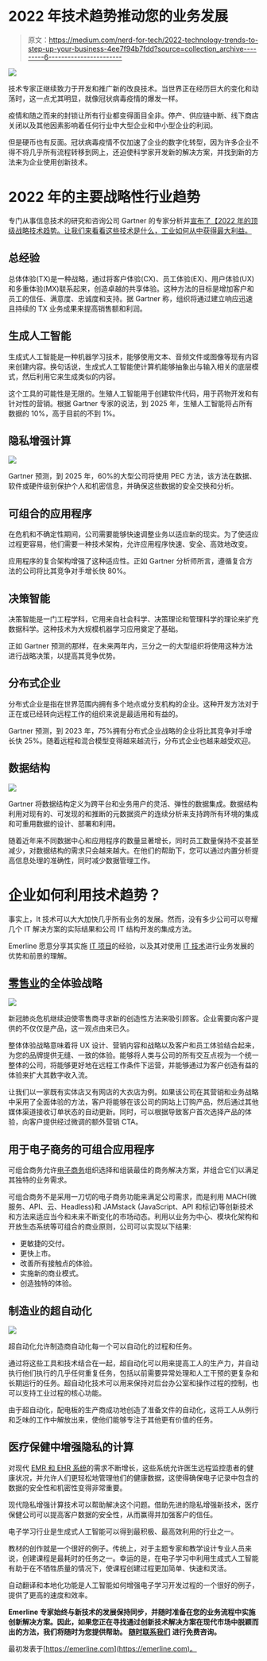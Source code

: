 # 2022 年技术趋势推动您的业务发展

> 原文：<https://medium.com/nerd-for-tech/2022-technology-trends-to-step-up-your-business-4ee7f94b7fdd?source=collection_archive---------6----------------------->

![](img/0e90559bc17041c918d05afbd4d2a69a.png)

技术专家正继续致力于开发和推广新的改良技术。当世界正在经历巨大的变化和动荡时，这一点尤其明显，就像冠状病毒疫情的爆发一样。

疫情和随之而来的封锁让所有行业都变得面目全非。停产、供应链中断、线下商店关闭以及其他因素影响着任何行业中大型企业和中小型企业的利润。

但是硬币也有反面。冠状病毒疫情不仅加速了企业的数字化转型，因为许多企业不得不将几乎所有流程转移到网上，还迫使科学家开发新的解决方案，并找到新的方法来为企业使用创新技术。

# 2022 年的主要战略性行业趋势

专门从事信息技术的研究和咨询公司 Gartner 的专家分析并[宣布了【2022 年的顶级战略技术趋势。让我们来看看这些技术是什么，工业如何从中获得最大利益。](https://www.gartner.com/en/newsroom/press-releases/2021-10-18-gartner-identifies-the-top-strategic-technology-trends-for-2022)

## 总经验

总体体验(TX)是一种战略，通过将客户体验(CX)、员工体验(EX)、用户体验(UX)和多重体验(MX)联系起来，创造卓越的共享体验。这种方法的目标是增加客户和员工的信任、满意度、忠诚度和支持。据 Gartner 称，组织将通过建立响应迅速且持续的 TX 业务成果来提高销售额和利润。

## 生成人工智能

生成式人工智能是一种机器学习技术，能够使用文本、音频文件或图像等现有内容来创建内容。换句话说，生成式人工智能使计算机能够抽象出与输入相关的底层模式，然后利用它来生成类似的内容。

这个工具的可能性是无限的。生殖人工智能用于创建软件代码，用于药物开发和有针对性的营销。根据 Gartner 专家的说法，到 2025 年，生殖人工智能将占所有数据的 10%，高于目前的不到 1%。

## 隐私增强计算

![](img/6e11265f5d1c15adbf0ef806202ed40b.png)

Gartner 预测，到 2025 年，60%的大型公司将使用 PEC 方法，该方法在数据、软件或硬件级别保护个人和机密信息，并确保这些数据的安全交换和分析。

## 可组合的应用程序

在危机和不确定性期间，公司需要能够快速调整业务以适应新的现实。为了使适应过程更容易，他们需要一种技术架构，允许应用程序快速、安全、高效地改变。

应用程序的复合架构增强了这种适应性。正如 Gartner 分析师所言，遵循复合方法的公司将比其竞争对手增长快 80%。

## 决策智能

决策智能是一门工程学科，它用来自社会科学、决策理论和管理科学的理论来扩充数据科学。这种技术为大规模机器学习应用奠定了基础。

正如 Gartner 预测的那样，在未来两年内，三分之一的大型组织将使用这种方法进行战略决策，以提高其竞争优势。

## 分布式企业

分布式企业是指在世界范围内拥有多个地点或分支机构的企业。这种开发方法对于正在或已经转向远程工作的组织来说是最适用和有益的。

Gartner 预测，到 2023 年，75%拥有分布式企业战略的企业将比其竞争对手增长快 25%。随着远程和混合模型变得越来越流行，分布式企业也越来越受欢迎。

## 数据结构

![](img/76950c6b8fe7733f461adde3d6e25531.png)

Gartner 将数据结构定义为跨平台和业务用户的灵活、弹性的数据集成。数据结构利用对现有的、可发现的和推断的元数据资产的连续分析来支持跨所有环境的集成和可重用数据的设计、部署和利用。

随着近年来不同数据中心和应用程序的数量显著增长，同时员工数量保持不变甚至减少，对数据结构的需求只会越来越大。在他们的帮助下，您可以通过内置分析提高信息处理的准确性，同时减少数据管理工作。

# 企业如何利用技术趋势？

事实上，It 技术可以大大加快几乎所有业务的发展。然而，没有多少公司可以夸耀几个 IT 解决方案的实际结果和公司 IT 结构开发的集成方法。

Emerline 愿意分享其实施 [IT 项目](https://emerline.com/portfolio)的经验，以及其对使用 [IT 技术](https://emerline.com/technologies)进行业务发展的优势和前景的理解。

## [零售业](https://emerline.com/industries/retail)的全体验战略

![](img/698174e3afd3ede0184bd308c88be92a.png)

新冠肺炎危机继续迫使零售商寻求新的创造性方法来吸引顾客。企业需要向客户提供的不仅仅是产品，这一观点由来已久。

整体体验战略意味着将 UX 设计、营销内容和战略以及客户和员工体验结合起来，为您的品牌提供无缝、一致的体验。能够将人类与公司的所有交互点视为一个统一整体的公司，将能够更好地在远程工作条件下运营，并能够通过为客户创造有益的体验来扩大其数字收入流。

让我们以一家既有实体店又有网店的大衣店为例。如果该公司在其营销和业务战略中采用了全面体验的方法，客户将能够在该公司的网站上订购产品，然后通过其他媒体渠道接收订单状态的自动更新。同时，可以根据导致客户首次选择产品的体验，向客户提供经过微调的额外营销 CTA。

## 用于电子商务的可组合应用程序

可组合商务允许[电子商务](https://emerline.com/industries/e-commerce)组织选择和组装最佳的商务解决方案，并组合它们以满足其独特的业务需求。

可组合商务不是采用一刀切的电子商务功能来满足公司需求，而是利用 MACH(微服务、API、云、Headless)和 JAMstack (JavaScript、API 和标记)等创新技术和方法来适应当今和未来不断变化的市场动态。利用以业务为中心、模块化架构和开放生态系统等可组合的商业原则，公司可以实现以下结果:

*   更敏捷的交付。
*   更快上市。
*   改善所有接触点的体验。
*   实施新的商业模式。
*   创造独特的体验。

## 制造业的超自动化

![](img/f1d182545d538ee6ec446ea66bca6836.png)

超自动化允许制造商自动化每一个可以自动化的过程和任务。

通过将这些工具和技术结合在一起，超自动化可以用来提高工人的生产力，并自动执行他们执行的几乎任何重复任务，包括以前需要异常处理和人工干预的更复杂和长期运行的任务。超自动化技术可以用来保持对后台办公室和操作过程的控制，也可以支持工业过程的核心功能。

由于超自动化，配电板的生产商成功地创造了准备文件的自动化，这将工人从例行和乏味的工作中解放出来，使他们能够专注于其他更有价值的任务。

## 医疗保健中增强隐私的计算

对现代 [EMR 和 EHR 系统](https://emerline.com/solutions/emr-ehr)的需求不断增长，这些系统允许医生远程监控患者的健康状况，并允许人们更轻松地管理他们的健康数据，这使得确保电子记录中包含的数据的安全性和机密性变得非常重要。

现代隐私增强计算技术可以帮助解决这个问题。借助先进的隐私增强新技术，医疗保健公司可以提高客户数据的安全性，从而赢得并加强客户的信任。

电子学习行业是生成式人工智能可以得到最积极、最高效利用的行业之一。

教材的创作就是一个很好的例子。传统上，对于主题专家和教学设计专业人员来说，创建课程是最耗时的任务之一。幸运的是，在电子学习中利用生成式人工智能有助于在不牺牲质量的情况下，使课程创建过程更加简单、快速和灵活。

自动翻译和本地化功能是人工智能如何增强电子学习开发过程的一个很好的例子，提供了更高的速度和效率。

**Emerline 专家始终与新技术的发展保持同步，并随时准备在您的业务流程中实施创新解决方案。因此，如果您正在寻找通过创新技术解决方案在现代市场中脱颖而出的方法，我们将随时为您提供帮助。** [**随时联系我们**](https://emerline.com/contact-us) **进行免费咨询。**

最初发表于[https://emerline.com](https://emerline.com)。